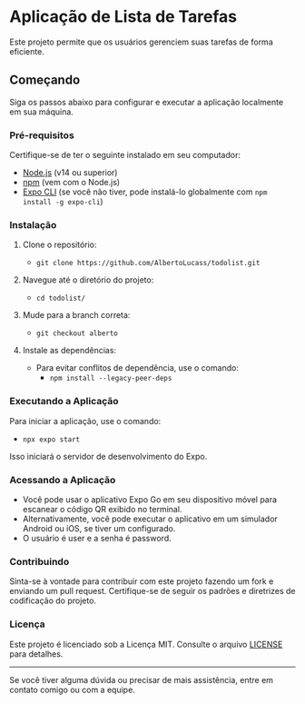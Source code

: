 # Aplicação de Lista de Tarefas

Este projeto permite que os usuários gerenciem suas tarefas de forma eficiente.

## Começando

Siga os passos abaixo para configurar e executar a aplicação localmente em sua máquina.

### Pré-requisitos

Certifique-se de ter o seguinte instalado em seu computador:

- [Node.js](https://nodejs.org/) (v14 ou superior)
- [npm](https://www.npmjs.com/) (vem com o Node.js)
- [Expo CLI](https://docs.expo.dev/get-started/installation/) (se você não tiver, pode instalá-lo globalmente com `npm install -g expo-cli`)

### Instalação

1. Clone o repositório:
   - `git clone https://github.com/AlbertoLucass/todolist.git`
   
2. Navegue até o diretório do projeto:
   - `cd todolist/`

3. Mude para a branch correta:
   - `git checkout alberto`

4. Instale as dependências:
   - Para evitar conflitos de dependência, use o comando:
     - `npm install --legacy-peer-deps`

### Executando a Aplicação

Para iniciar a aplicação, use o comando:
- `npx expo start`

Isso iniciará o servidor de desenvolvimento do Expo.

### Acessando a Aplicação

- Você pode usar o aplicativo Expo Go em seu dispositivo móvel para escanear o código QR exibido no terminal.
- Alternativamente, você pode executar o aplicativo em um simulador Android ou iOS, se tiver um configurado.
- O usuário é user e a senha é password.

### Contribuindo

Sinta-se à vontade para contribuir com este projeto fazendo um fork e enviando um pull request. Certifique-se de seguir os padrões e diretrizes de codificação do projeto.

### Licença

Este projeto é licenciado sob a Licença MIT. Consulte o arquivo [LICENSE](LICENSE) para detalhes.

---

Se você tiver alguma dúvida ou precisar de mais assistência, entre em contato comigo ou com a equipe.
